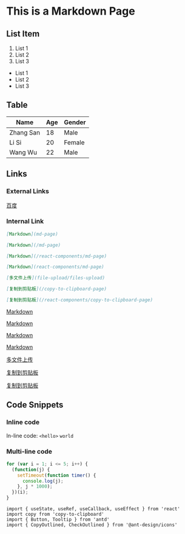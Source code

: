 # This is a Markdown Page

## List Item

1. List 1
2. List 2
3. List 3

- List 1
- List 2
- List 3

## Table

| Name | Age | Gender |
| ---- | ---- | ---- |
| Zhang San | 18   | Male |
| Li Si | 20   | Female |
| Wang Wu | 22   | Male |

## Links

### External Links

[百度](https://www.baidu.com)

### Internal Link

```md
[Markdown](md-page)

[Markdown](/md-page)

[Markdown](/react-components/md-page)

[Markdown](react-components/md-page)

[多文件上传](file-upload/files-upload)

[复制到剪贴板](/copy-to-clipboard-page)

[复制到剪贴板](/react-components/copy-to-clipboard-page)
```

[Markdown](md-page)

[Markdown](/md-page)

[Markdown](/react-components/md-page)

[Markdown](react-components/md-page)

[多文件上传](file-upload/files-upload)

[复制到剪贴板](/copy-to-clipboard-page)

[复制到剪贴板](/react-components/copy-to-clipboard-page)

## Code Snippets

### Inline code

In-line code: `<hello>` `world`

### Multi-line code

```js
for (var i = 1; i <= 5; i++) {
  (function(j) {
    setTimeout(function timer() {
      console.log(j);
    }, j * 1000);
  })(i);
}
```

```tsx
import { useState, useRef, useCallback, useEffect } from 'react'
import copy from 'copy-to-clipboard'
import { Button, Tooltip } from 'antd'
import { CopyOutlined, CheckOutlined } from '@ant-design/icons'
```
